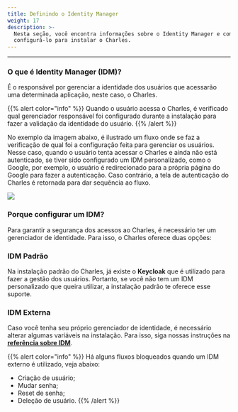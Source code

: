 ```yaml
---
title: Definindo o Identity Manager
weight: 17
description: >-
  Nesta seção, você encontra informações sobre o Identity Manager e como
  configurá-lo para instalar o Charles.
---
```


---

### O que é Identity Manager \(IDM\)?

É o responsável por gerenciar a identidade dos usuários que acessarão uma determinada aplicação, neste caso, o Charles.

{{% alert color="info" %}}
Quando o usuário acessa o Charles, é verificado qual gerenciador responsável foi configurado durante a instalação para fazer a validação da identidade do usuário. 
{{% /alert %}}

No exemplo da imagem abaixo, é ilustrado um fluxo onde se faz a verificação de qual foi a configuração feita para gerenciar os usuários. Nesse caso, quando o usuário tenta acessar o Charles e ainda não está autenticado, se tiver sido configurado um IDM personalizado, como o Google, por exemplo, o usuário é redirecionado para a própria página do Google para fazer a autenticação. Caso contrário, a tela de autenticação do Charles é retornada para dar sequência ao fluxo.

![](//untitled-diagram-1-.png)

### Porque configurar um IDM?

Para garantir a segurança dos acessos ao Charles, é necessário ter um gerenciador de identidade. Para isso, o Charles oferece duas opções:

### IDM Padrão

Na instalação padrão do Charles, já existe o **Keycloak** que é utilizado para fazer a gestão dos usuários. Portanto, se você não tem um IDM personalizado que queira utilizar, a instalação padrão te oferece esse suporte.

### IDM Externa

Caso você tenha seu próprio gerenciador de identidade, é necessário alterar algumas variáveis na instalação. Para isso, siga nossas instruções na [**referência sobre IDM**](../../../referencia/identity-manager).

{{% alert color="info" %}}
Há alguns fluxos bloqueados quando um IDM externo é utilizado, veja abaixo: 

* Criação de usuário;
* Mudar senha;
* Reset de senha; 
* Deleção de usuário. 
{{% /alert %}}
